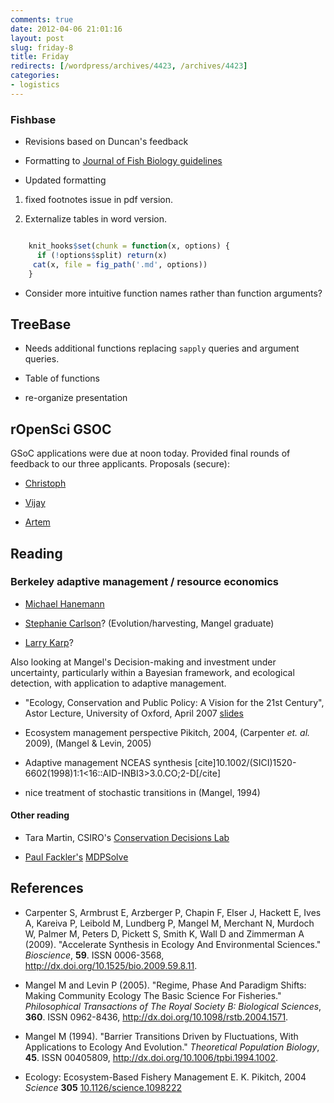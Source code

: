 ```yaml
---
comments: true
date: 2012-04-06 21:01:16
layout: post
slug: friday-8
title: Friday
redirects: [/wordpress/archives/4423, /archives/4423]
categories:
- logistics
---
```


### Fishbase







  * Revisions based on Duncan's feedback


  * Formatting to [Journal of Fish Biology guidelines](http://www.wiley.com/bw/submit.asp?ref=0022-1112)


  * Updated formatting 





  1. fixed footnotes issue in pdf version. 


  2. Externalize tables in word version.  






```r

    knit_hooks$set(chunk = function(x, options) {
      if (!options$split) return(x)
     cat(x, file = fig_path('.md', options))
    }

```

* Consider more intuitive function names rather than function arguments?





## TreeBase







  * Needs additional functions replacing `sapply` queries and argument queries.


  * Table of functions


  * re-organize presentation





## rOpenSci GSOC



GSoC applications were due at noon today.  Provided final rounds of feedback to our three applicants. Proposals (secure):





  * [Christoph](http://www.google-melange.com/gsoc/proposal/review/google/gsoc2012/christophm/9001)


  * [Vijay](http://www.google-melange.com/gsoc/proposal/review/google/gsoc2012/vijaybarve/8002)


  * [Artem](http://www.google-melange.com/gsoc/proposal/review/google/gsoc2012/lomereiter/1)





## Reading





### Berkeley adaptive management / resource economics







  * [Michael Hanemann](http://www.coastalresearchcenter.ucsb.edu/cmi/Hanemann.html)


  * [Stephanie Carlson](http://nature.berkeley.edu/carlsonlab/publications.html)? (Evolution/harvesting, Mangel graduate)


  * [Larry Karp](http://are.berkeley.edu/~karp/)?



Also looking at Mangel's Decision-making and investment under uncertainty, particularly within a Bayesian framework, and ecological detection, with application to adaptive management.



  * "Ecology, Conservation and Public Policy: A Vision for the 21st Century", Astor Lecture, University of Oxford, April 2007 [slides](http://www.soe.ucsc.edu/~msmangel/Astor%20talk.pdf)


  * Ecosystem management perspective Pikitch, 2004, (Carpenter _et. al._ 2009), (Mangel & Levin, 2005)


  * Adaptive management NCEAS synthesis [cite]10.1002/(SICI)1520-6602(1998)1:1<16::AID-INBI3>3.0.CO;2-D[/cite]


  * nice treatment of stochastic transitions in (Mangel, 1994)





#### Other reading







  * Tara Martin, CSIRO's [Conservation Decisions Lab](http://taramartin.org)


  * [Paul Fackler's](http://www.ag-econ.ncsu.edu/faculty/fackler/fackler.html) [MDPSolve](https://sites.google.com/site/mdpsolve/)




## References


- Carpenter S, Armbrust E, Arzberger P, Chapin F, Elser J, Hackett E, Ives A, Kareiva P, Leibold M, Lundberg P, Mangel M, Merchant N, Murdoch W, Palmer M, Peters D, Pickett S, Smith K, Wall D and Zimmerman A (2009).
"Accelerate Synthesis in Ecology And Environmental Sciences."
*Bioscience*, **59**.
ISSN 0006-3568, <a href="http://dx.doi.org/10.1525/bio.2009.59.8.11">http://dx.doi.org/10.1525/bio.2009.59.8.11</a>.

- Mangel M and Levin P (2005).
"Regime, Phase And Paradigm Shifts: Making Community Ecology The Basic Science For Fisheries."
*Philosophical Transactions of The Royal Society B: Biological Sciences*, **360**.
ISSN 0962-8436, <a href="http://dx.doi.org/10.1098/rstb.2004.1571">http://dx.doi.org/10.1098/rstb.2004.1571</a>.

- Mangel M (1994).
"Barrier Transitions Driven by Fluctuations, With Applications to Ecology And Evolution."
*Theoretical Population Biology*, **45**.
ISSN 00405809, <a href="http://dx.doi.org/10.1006/tpbi.1994.1002">http://dx.doi.org/10.1006/tpbi.1994.1002</a>.



-  Ecology: Ecosystem-Based Fishery Management E. K. Pikitch,  2004 *Science* **305**    [10.1126/science.1098222](http://dx.doi.org/10.1126/science.1098222)
